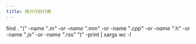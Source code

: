 ```yaml
---
title: 统计代码行数
---
```


find . "(" -name "*.m" -or -name "*.mm" -or -name "*.cpp" -or -name "*.h" -or -name "*.js" -or -name "*.rss" ")" -print | xargs wc -l


                      